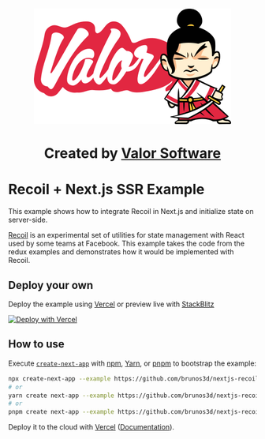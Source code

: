 <p align="center">
  <a href="https://valor-software.com/">
    <img alt="valor-logo" src="./.github/valor-logo.svg" />
  </a>
</p>
<h1 align="center">
  Created by <a href="https://valor-software.com/">Valor Software</a>
</h1>

# Recoil + Next.js SSR Example

This example shows how to integrate Recoil in Next.js and initialize state on server-side.

[Recoil](https://recoiljs.org) is an experimental set of utilities for state management with React used by some teams at Facebook. This example takes the code from the redux examples and demonstrates how it would be implemented with Recoil.

## Deploy your own

Deploy the example using [Vercel](https://vercel.com) or preview live with [StackBlitz](https://stackblitz.com/github/brunos3d/nextjs-recoil-initial-state-ssr)

[![Deploy with Vercel](https://vercel.com/button)](https://vercel.com/new/git/external?repository-url=https://github.com/brunos3d/nextjs-recoil-initial-state-ssr&project-name=nextjs-recoil-initial-state-ssr&repository-name=nextjs-recoil-initial-state-ssr)

## How to use

Execute [`create-next-app`](https://github.com/vercel/next.js/tree/canary/packages/create-next-app) with [npm](https://docs.npmjs.com/cli/init), [Yarn](https://yarnpkg.com/lang/en/docs/cli/create/), or [pnpm](https://pnpm.io) to bootstrap the example:

```bash
npx create-next-app --example https://github.com/brunos3d/nextjs-recoil-initial-state-ssr
# or
yarn create next-app --example https://github.com/brunos3d/nextjs-recoil-initial-state-ssr
# or
pnpm create next-app --example https://github.com/brunos3d/nextjs-recoil-initial-state-ssr
```

Deploy it to the cloud with [Vercel](https://vercel.com/new) ([Documentation](https://nextjs.org/docs/deployment)).
